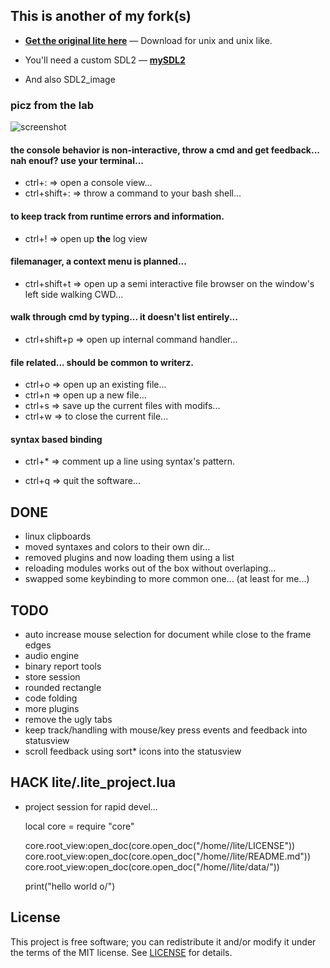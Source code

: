 ## This is another of my fork(s)

* **[Get the original lite here](https://github.com/rxi/lite)** — Download
  for unix and unix like.


* You'll need a custom SDL2 — **[mySDL2](https://github.com/HackIT/mySDL2)**
* And also SDL2_image

### picz from the lab


![screenshot](https://raw.githubusercontent.com/HackIT/lite/master/screenshot.png)

#### the console behavior is non-interactive, throw a cmd and get feedback... nah enouf? use your terminal...
- ctrl+: => open a console view...
- ctrl+shift+: => throw a command to your bash shell...

#### to keep track from runtime errors and information.
- ctrl+! => open up **the** log view

#### filemanager, a context menu is planned...
- ctrl+shift+t => open up a semi interactive file browser on the window's left side walking CWD...

#### walk through cmd by typing... it doesn't list entirely...
- ctrl+shift+p => open up internal command handler...

#### file related... should be common to writerz.
- ctrl+o => open up an existing file...
- ctrl+n => open up a new file...
- ctrl+s => save up the current files with modifs...
- ctrl+w => to close the current file...

#### syntax based binding
- ctrl+* => comment up a line using syntax's pattern.

- ctrl+q => quit the software...

## DONE
- linux clipboards
- moved syntaxes and colors to their own dir...
- removed plugins and now loading them using a list
- reloading modules works out of the box without overlaping...
- swapped some keybinding to more common one... (at least for me...)

## TODO
- auto increase mouse selection for document while close to the frame edges 
- audio engine
- binary report tools
- store session
- rounded rectangle
- code folding
- more plugins
- remove the ugly tabs
- keep track/handling with mouse/key press events and feedback into statusview
- scroll feedback using sort* icons into the statusview

## HACK lite/.lite_project.lua

- project session for rapid devel...


	local core = require "core"

	core.root_view:open_doc(core.open_doc("/home/<user>/lite/LICENSE"))
	core.root_view:open_doc(core.open_doc("/home/<user>/lite/README.md"))
	core.root_view:open_doc(core.open_doc("/home/<user>/lite/data/<file>"))

	print("hello world o/")

## License
This project is free software; you can redistribute it and/or modify it under
the terms of the MIT license. See [LICENSE](LICENSE) for details.

